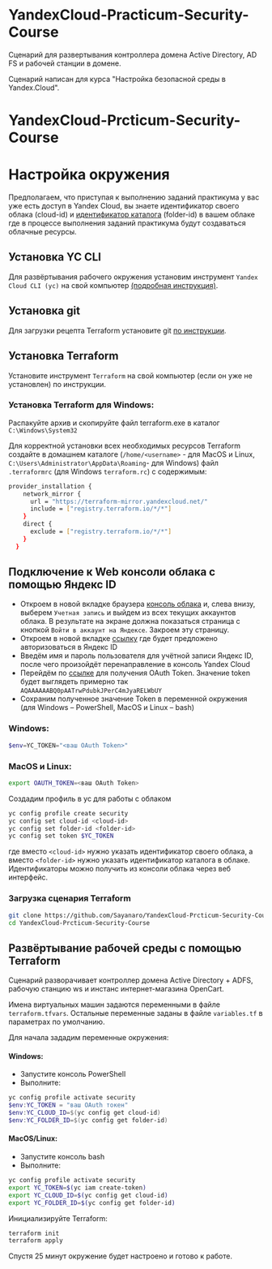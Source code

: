 # YandexCloud-Practicum-Security-Course

Сценарий для развертывания контроллера домена Active Directory, AD FS и рабочей станции в домене.

Сценарий написан для курса "Настройка безопасной среды в Yandex.Cloud".

# YandexCloud-Prcticum-Security-Course

# Настройка окружения
Предполагаем, что приступая к выполнению заданий практикума у вас уже есть доступ в Yandex Cloud, вы знаете идентификатор своего облака (cloud-id) и [идентификатор каталога](https://cloud.yandex.ru/docs/resource-manager/operations/folder/get-id) (folder-id) в вашем облаке где в процессе выполнения заданий практикума будут создаваться облачные ресурсы.

## Установка YC CLI
Для развёртывания рабочего окружения установим инструмент `Yandex Cloud CLI (yc)` на свой компьютер [(подробная инструкция)](https://cloud.yandex.ru/docs/cli/operations/install-cli#interactive).
 
## Установка git
Для загрузки рецепта Terraform установите git [по инструкции](https://git-scm.com/book/ru/v2/Введение-Установка-Git).
 
## Установка Terraform
Установите инструмент `Terraform` на свой компьютер (если он уже не установлен) по инструкции.

  ### Установка Terraform для Windows:
  Распакуйте архив и скопируйте файл terraform.exe в каталог `C:\Windows\System32`
 
Для корректной установки всех необходимых ресурсов Terraform создайте в домашнем каталоге (`/home/<username>` - для MacOS и Linux, `C:\Users\Administrator\AppData\Roaming`- для Windows) файл `.terraformrc` (для Windows `terraform.rc`) с содержимым:

```bash
provider_installation {
    network_mirror {
      url = "https://terraform-mirror.yandexcloud.net/"
      include = ["registry.terraform.io/*/*"]
    }
    direct {
      exclude = ["registry.terraform.io/*/*"]
    }
  }
  ```
 
 
## Подключение к Web консоли облака с помощью Яндекс ID
* Откроем в новой вкладке браузера [консоль облака](https://console.cloud.yandex.ru/) и, слева внизу, выберем `Учетная запись` и выйдем из всех текущих аккаунтов облака. В результате на экране должна показаться страница с кнопкой `Войти в аккаунт на Яндексе`. Закроем эту страницу.
* Откроем в новой вкладке [ссылку](https://passport.yandex.ru/auth?mode=add-user&retpath=https%3A%2F%2Fconsole.cloud.yandex.ru%2F) где будет предложено авторизоваться в Яндекс ID
* Введём имя и пароль пользователя для учётной записи Яндекс ID, после чего произойдёт перенаправление в консоль Yandex Cloud
* Перейдём по [ссылке](https://oauth.yandex.ru/authorize?response_type=token&client_id=1a6990aa636648e9b2ef855fa7bec2fb) для получения OAuth Token. Значение token будет выглядеть примерно так `AQAAAAAABQ0pAATrwPdubkJPerC4mJyaRELWbUY`
* Сохраним полученное значение Token в переменной окружения (для Windows – PowerShell, MacOS и Linux – bash)

### Windows:
```PowerShell
$env=YC_TOKEN="<ваш OAuth Token>"
```

### MacOS и Linux:
```bash
export OAUTH_TOKEN=<ваш OAuth Token>
```


Создадим профиль в yc для работы с облаком
```bash
yc config profile create security
yc config set cloud-id <cloud-id>
yc config set folder-id <folder-id>
yc config set token $YC_TOKEN
```

где вместо `<cloud-id>` нужно указать идентификатор своего облака, а вместо `<folder-id>` нужно указать идентификатор каталога в облаке. Идентификаторы можно получить из консоли облака через веб интерфейс.
 
### Загрузка сценария Terraform
```bash
git clone https://github.com/Sayanaro/YandexCloud-Prcticum-Security-Course.git
cd YandexCloud-Prcticum-Security-Course
```
 
## Развёртывание рабочей среды с помощью Terraform
Сценарий разворачивает контроллер домена Active Directory + ADFS, рабочую станцию ws и инстанс интернет-магазина OpenCart.

Имена виртуальных машин задаются переменными в файле `terraform.tfvars`. Остальные переменные заданы в файле `variables.tf` в параметрах по умолчанию.
 
Для начала зададим переменные окружения:
 
#### Windows:
 
* Запустите консоль PowerShell
* Выполните:
```PowerShell
yc config profile activate security
$env:YC_TOKEN = "ваш OAuth токен"
$env:YC_CLOUD_ID=$(yc config get cloud-id)
$env:YC_FOLDER_ID=$(yc config get folder-id)
```
 
#### MacOS/Linux:
 
* Запустите консоль bash
* Выполните:
```bash
yc config profile activate security
export YC_TOKEN=$(yc iam create-token)
export YC_CLOUD_ID=$(yc config get cloud-id)
export YC_FOLDER_ID=$(yc config get folder-id)
```
 
Инициализируйте Terraform:
```bash
terraform init
terraform apply
```
 
Спустя 25 минут окружение будет настроено и готово к работе.